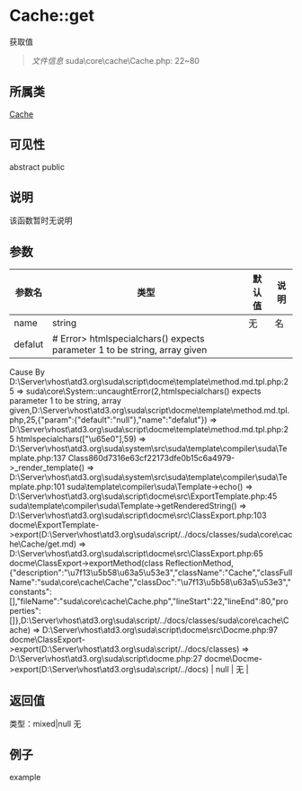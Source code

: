 # Cache::get
获取值
> *文件信息* suda\core\cache\Cache.php: 22~80
## 所属类 

[Cache](../Cache.md)

## 可见性

abstract  public  
## 说明

该函数暂时无说明

## 参数

 
| 参数名 | 类型 | 默认值 | 说明 |
|--------|-----|-------|-------|
 | name |  string | 无 |  名 |
 | defalut |  # Error> htmlspecialchars() expects parameter 1 to be string, array given
  Cause By D:\Server\vhost\atd3.org\suda\script\docme\template\method.md.tpl.php:25
    =>  suda\core\System::uncaughtError(2,htmlspecialchars() expects parameter 1 to be string, array given,D:\Server\vhost\atd3.org\suda\script\docme\template\method.md.tpl.php,25,{"param":{"default":"null"},"name":"defalut"})
    => D:\Server\vhost\atd3.org\suda\script\docme\template\method.md.tpl.php:25 htmlspecialchars(["\u65e0"],59)
    => D:\Server\vhost\atd3.org\suda\system\src\suda\template\compiler\suda\Template.php:137 Class860d7316e63cf22173dfe0b15c6a4979->_render_template()
    => D:\Server\vhost\atd3.org\suda\system\src\suda\template\compiler\suda\Template.php:101 suda\template\compiler\suda\Template->echo()
    => D:\Server\vhost\atd3.org\suda\script\docme\src\ExportTemplate.php:45 suda\template\compiler\suda\Template->getRenderedString()
    => D:\Server\vhost\atd3.org\suda\script\docme\src\ClassExport.php:103 docme\ExportTemplate->export(D:\Server\vhost\atd3.org\suda\script/../docs/classes/suda\core\cache\Cache/get.md)
    => D:\Server\vhost\atd3.org\suda\script\docme\src\ClassExport.php:65 docme\ClassExport->exportMethod(class ReflectionMethod,{"description":"\u7f13\u5b58\u63a5\u53e3","className":"Cache","classFullName":"suda\\core\\cache\\Cache","classDoc":"\u7f13\u5b58\u63a5\u53e3","constants":[],"fileName":"suda\\core\\cache\\Cache.php","lineStart":22,"lineEnd":80,"properties":[]},D:\Server\vhost\atd3.org\suda\script/../docs/classes/suda\core\cache\Cache)
    => D:\Server\vhost\atd3.org\suda\script\docme\src\Docme.php:97 docme\ClassExport->export(D:\Server\vhost\atd3.org\suda\script/../docs/classes)
    => D:\Server\vhost\atd3.org\suda\script\docme.php:27 docme\Docme->export(D:\Server\vhost\atd3.org\suda\script/../docs)
 | null | 无 |
## 返回值
 
类型：mixed|null
无
## 例子

example